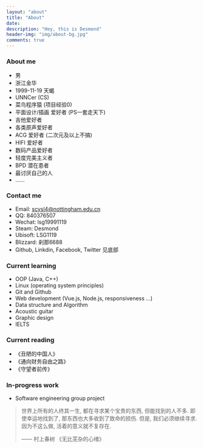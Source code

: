 ```yaml
---
layout: "about"
title: "About"
date: 
description: "Hey, this is Desmond"
header-img: "img/about-bg.jpg"
comments: true
---
```




### About me

- 男
- 浙江金华
- 1999-11-19 天蝎
- UNNCer (CS)
- 菜鸟程序猿 (项目经验0)
- 平面设计/插画 爱好者 (PS一套走天下)
- 吉他爱好者
- 各类原声爱好者
- ACG 爱好者 (二次元及以上不搞)
- HIFI 爱好者
- 数码产品爱好者 
- 轻度完美主义者
- BPD 潜在患者
- 最讨厌自己的人
- ......



### Contact me

- Email: scysl4@nottingham.edu.cn
- QQ: 840376507
- Wechat: lsg19991119
- Steam: Desmond
- Ubisoft: LSG1119
- Blizzard: 刹那6688
- Github, Linkdin, Facebook, Twitter 见底部



### Current learning

- OOP (Java, C++)
- Linux (operating system principles)
- Git and Github
- Web development (Vue.js, Node.js, responsiveness ...)
- Data structure and Algorithm
- Acoustic guitar
- Graphic design
- IELTS



### Current reading

- 《丑陋的中国人》
- 《通向财务自由之路》
- 《守望者前传》



### In-progress work

- Software engineering group project



> 世界上所有的人终其一生, 都在寻求某个宝贵的东西, 但能找到的人不多. 即使幸运地找到了, 那东西也大多收到了致命的损伤. 但是, 我们必须继续寻求. 因为不这么做, 活着的意义就不复存在.
>
> —— 村上春树 《无比芜杂的心绪》